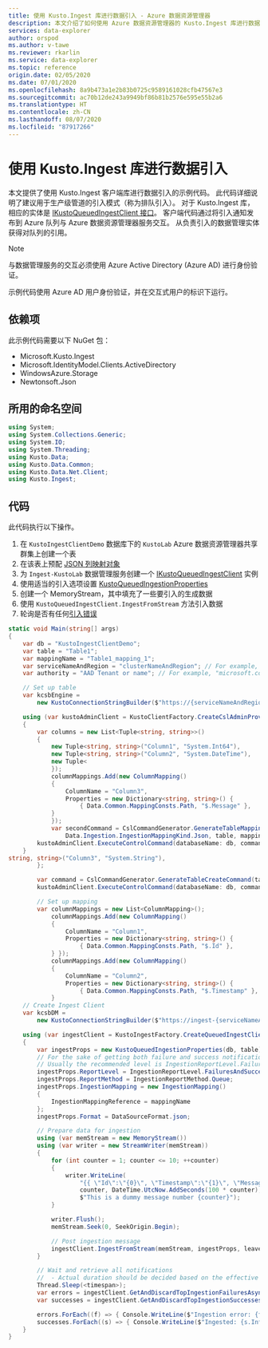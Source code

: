 ```yaml
---
title: 使用 Kusto.Ingest 库进行数据引入 - Azure 数据资源管理器
description: 本文介绍了如何使用 Azure 数据资源管理器的 Kusto.Ingest 库进行数据引入。
services: data-explorer
author: orspod
ms.author: v-tawe
ms.reviewer: rkarlin
ms.service: data-explorer
ms.topic: reference
origin.date: 02/05/2020
ms.date: 07/01/2020
ms.openlocfilehash: 8a9b473a1e2b83b0725c9589161028cfb47567e3
ms.sourcegitcommit: ac70b12de243a9949bf86b81b2576e595e55b2a6
ms.translationtype: HT
ms.contentlocale: zh-CN
ms.lasthandoff: 08/07/2020
ms.locfileid: "87917266"
---
```

# <a name="data-ingestion-with-the-kustoingest-library"></a>使用 Kusto.Ingest 库进行数据引入

本文提供了使用 Kusto.Ingest 客户端库进行数据引入的示例代码。 此代码详细说明了建议用于生产级管道的引入模式（称为排队引入）。 对于 Kusto.Ingest 库，相应的实体是 [IKustoQueuedIngestClient 接口](kusto-ingest-client-reference.md#interface-ikustoqueuedingestclient)。
客户端代码通过将引入通知发布到 Azure 队列与 Azure 数据资源管理器服务交互。 从负责引入的数据管理实体获得对队列的引用。 

> [!NOTE]
> 与数据管理服务的交互必须使用 Azure Active Directory (Azure AD) 进行身份验证。

示例代码使用 Azure AD 用户身份验证，并在交互式用户的标识下运行。

## <a name="dependencies"></a>依赖项

此示例代码需要以下 NuGet 包：
* Microsoft.Kusto.Ingest
* Microsoft.IdentityModel.Clients.ActiveDirectory
* WindowsAzure.Storage
* Newtonsoft.Json

## <a name="namespaces-used"></a>所用的命名空间

```csharp
using System;
using System.Collections.Generic;
using System.IO;
using System.Threading;
using Kusto.Data;
using Kusto.Data.Common;
using Kusto.Data.Net.Client;
using Kusto.Ingest;
```

## <a name="code"></a>代码

此代码执行以下操作。
1. 在 `KustoIngestClientDemo` 数据库下的 `KustoLab` Azure 数据资源管理器共享群集上创建一个表
2. 在该表上预配 [JSON 列映射对象](../../management/create-ingestion-mapping-command.md)
3. 为 `Ingest-KustoLab` 数据管理服务创建一个 [IKustoQueuedIngestClient](kusto-ingest-client-reference.md#interface-ikustoqueuedingestclient) 实例
4. 使用适当的引入选项设置 [KustoQueuedIngestionProperties](kusto-ingest-client-reference.md#class-kustoqueuedingestionproperties)
5. 创建一个 MemoryStream，其中填充了一些要引入的生成数据
6. 使用 `KustoQueuedIngestClient.IngestFromStream` 方法引入数据
7. 轮询是否有任何[引入错误](kusto-ingest-client-status.md#tracking-ingestion-status-kustoqueuedingestclient)

```csharp
static void Main(string[] args)
{
    var db = "KustoIngestClientDemo";
    var table = "Table1";
    var mappingName = "Table1_mapping_1";
    var serviceNameAndRegion = "clusterNameAndRegion"; // For example, "mycluster.chinaeast2"
    var authority = "AAD Tenant or name"; // For example, "microsoft.com"

    // Set up table
    var kcsbEngine =
        new KustoConnectionStringBuilder($"https://{serviceNameAndRegion}.kusto.chinacloudapi.cn").WithAadUserPromptAuthentication(authority: $"{authority}");

    using (var kustoAdminClient = KustoClientFactory.CreateCslAdminProvider(kcsbEngine))
    {
        var columns = new List<Tuple<string, string>>()
        {
            new Tuple<string, string>("Column1", "System.Int64"),
            new Tuple<string, string>("Column2", "System.DateTime"),
            new Tuple<
            });
            columnMappings.Add(new ColumnMapping()
            {
                ColumnName = "Column3",
                Properties = new Dictionary<string, string>() {
                    { Data.Common.MappingConsts.Path, "$.Message" },
            }
            });
            var secondCommand = CslCommandGenerator.GenerateTableMappingCreateCommand(
                Data.Ingestion.IngestionMappingKind.Json, table, mappingName, columnMappings);
        kustoAdminClient.ExecuteControlCommand(databaseName: db, command: secondCommand);
    }
string, string>("Column3", "System.String"),
        };

        var command = CslCommandGenerator.GenerateTableCreateCommand(table, columns);
        kustoAdminClient.ExecuteControlCommand(databaseName: db, command: command);

        // Set up mapping
        var columnMappings = new List<ColumnMapping>();
            columnMappings.Add(new ColumnMapping()
            {
                ColumnName = "Column1",
                Properties = new Dictionary<string, string>() {
                    { Data.Common.MappingConsts.Path, "$.Id" },
            } });
            columnMappings.Add(new ColumnMapping()
            {
                ColumnName = "Column2",
                Properties = new Dictionary<string, string>() {
                    { Data.Common.MappingConsts.Path, "$.Timestamp" },
            }
    // Create Ingest Client
    var kcsbDM =
        new KustoConnectionStringBuilder($"https://ingest-{serviceNameAndRegion}.kusto.chinacloudapi.cn").WithAadUserPromptAuthentication(authority: $"{authority}");

    using (var ingestClient = KustoIngestFactory.CreateQueuedIngestClient(kcsbDM))
    {
        var ingestProps = new KustoQueuedIngestionProperties(db, table);
        // For the sake of getting both failure and success notifications we set this to IngestionReportLevel.FailuresAndSuccesses
        // Usually the recommended level is IngestionReportLevel.FailuresOnly
        ingestProps.ReportLevel = IngestionReportLevel.FailuresAndSuccesses;
        ingestProps.ReportMethod = IngestionReportMethod.Queue;
        ingestProps.IngestionMapping = new IngestionMapping()
        { 
            IngestionMappingReference = mappingName
        };
        ingestProps.Format = DataSourceFormat.json;

        // Prepare data for ingestion
        using (var memStream = new MemoryStream())
        using (var writer = new StreamWriter(memStream))
        {
            for (int counter = 1; counter <= 10; ++counter)
            {
                writer.WriteLine(
                    "{{ \"Id\":\"{0}\", \"Timestamp\":\"{1}\", \"Message\":\"{2}\" }}",
                    counter, DateTime.UtcNow.AddSeconds(100 * counter),
                    $"This is a dummy message number {counter}");
            }

            writer.Flush();
            memStream.Seek(0, SeekOrigin.Begin);

            // Post ingestion message
            ingestClient.IngestFromStream(memStream, ingestProps, leaveOpen: true);
        }

        // Wait and retrieve all notifications
        //  - Actual duration should be decided based on the effective Ingestion Batching Policy set on the table/database
        Thread.Sleep(<timespan>);
        var errors = ingestClient.GetAndDiscardTopIngestionFailuresAsync().GetAwaiter().GetResult();
        var successes = ingestClient.GetAndDiscardTopIngestionSuccessesAsync().GetAwaiter().GetResult();

        errors.ForEach((f) => { Console.WriteLine($"Ingestion error: {f.Info.Details}"); });
        successes.ForEach((s) => { Console.WriteLine($"Ingested: {s.Info.IngestionSourcePath}"); });
    }
}
```

